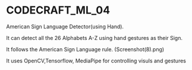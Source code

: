 # CODECRAFT_ML_04
American Sign Language Detector(using Hand).

It can detect all the 26 Alphabets A-Z using hand gestures as their Sign. 

It follows the American Sign Language rule. (Screenshot(8).png)

It uses OpenCV,Tensorflow, MediaPipe for controlling visuls and gestures 
